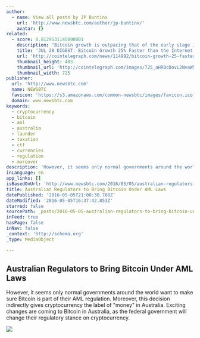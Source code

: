 ```yaml
---
author:
  - name: View all posts by JP Buntinx
    url: 'http://www.newsbtc.com/author/jp-buntinx/'
    avatar: {}
related:
  - score: 0.8129531145000001
    description: "Bitcoin growth is outpacing that of the early stage internet by almost 25%; an Estonian Angel List service will utilize Bitcoin's blockchain to secure its marketplace, and more top stories for July 28. In terms of investment, Bitcoin growth is outpacing that of the early stage internet by almost 25%, according to the latest figures compiled by IB Times UK."
    title: 'JUL 28 DIGEST: Bitcoin Growth 25% Faster than the Internet in 90s; Estonian Angel List Service Secures Marketplace with BTC Blockchain'
    url: 'http://cointelegraph.com/news/114992/bitcoin-growth-25-faster-than-the-internet-in-90s-estonian-angel-list-service-secures-marketplace-with-btc-blockchain'
    thumbnail_height: 483
    thumbnail_url: 'http://cointelegraph.com/images/725_aHR0cDovL2NvaW50ZWxlZ3JhcGguY29tL3N0b3JhZ2UvdXBsb2Fkcy92aWV3Lzk5MTkyNTk1NTE2YTJkMjFlYzE5NmJlZDM2MjYyNDQ1LnBuZw==.jpg'
    thumbnail_width: 725
publisher:
  url: 'http://www.newsbtc.com'
  name: NEWSBTC
  favicon: 'https://s3.amazonaws.com/common-newsbtc/images/favicon.ico'
  domain: www.newsbtc.com
keywords:
  - cryptocurrency
  - bitcoin
  - aml
  - australia
  - launder
  - taxation
  - ctf
  - currencies
  - regulation
  - moreover
description: 'However, it seems only normal governments around the world want to make sure Bitcoin is part of their AML regulation. Moreover, this decision indirectly gives cryptocurrency the label of "money" in Australia. Exciting changes are coming to Bitcoin in Australia, as the federal government will change their regulatory stance on cryptocurrency.'
inLanguage: en
app_links: []
isBasedOnUrl: 'http://www.newsbtc.com/2016/05/05/australian-regulators-bring-bitcoin-aml-laws/'
title: Australian Regulators to Bring Bitcoin Under AML Laws
datePublished: '2016-05-05T21:08:30.768Z'
dateModified: '2016-05-05T16:37:42.853Z'
starred: false
sourcePath: _posts/2016-05-05-australian-regulators-to-bring-bitcoin-under-aml-laws.md
inFeed: true
hasPage: false
inNav: false
_context: 'http://schema.org'
_type: MediaObject

---
```

<article style=""><h1>Australian Regulators to Bring Bitcoin Under AML Laws</h1><p>However, it seems only normal governments around the world want to make sure Bitcoin is part of their AML regulation. Moreover, this decision indirectly gives cryptocurrency the label of "money" in Australia. Exciting changes are coming to Bitcoin in Australia, as the federal government will change their regulatory stance on cryptocurrency.</p><img src="http://s3.amazonaws.com/main-newsbtc-images/2016/05/05162743/Auss789.jpg" /></article>